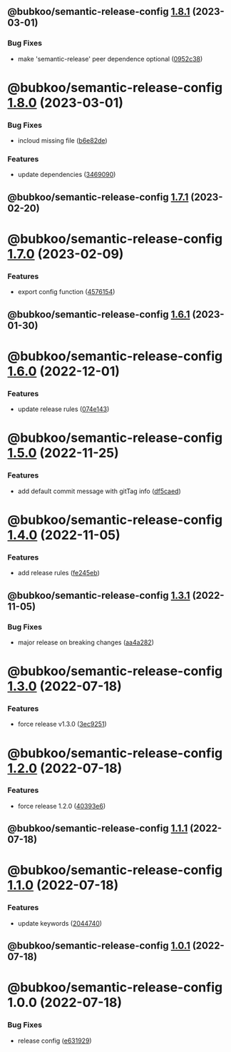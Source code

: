 ## @bubkoo/semantic-release-config [1.8.1](https://github.com/bubkoo/configs/compare/@bubkoo/semantic-release-config@1.8.0...@bubkoo/semantic-release-config@1.8.1) (2023-03-01)


### Bug Fixes

* make 'semantic-release' peer dependence optional ([0952c38](https://github.com/bubkoo/configs/commit/0952c389f240b3cf5b218b7a1a12b25504a8f2a5))

# @bubkoo/semantic-release-config [1.8.0](https://github.com/bubkoo/configs/compare/@bubkoo/semantic-release-config@1.7.1...@bubkoo/semantic-release-config@1.8.0) (2023-03-01)


### Bug Fixes

* incloud missing file ([b6e82de](https://github.com/bubkoo/configs/commit/b6e82debee00bd41fba4ce574de523e6bfc86b98))


### Features

* update dependencies ([3469090](https://github.com/bubkoo/configs/commit/3469090880735010c7f8f90ae746969eed1269ef))

## @bubkoo/semantic-release-config [1.7.1](https://github.com/bubkoo/configs/compare/@bubkoo/semantic-release-config@1.7.0...@bubkoo/semantic-release-config@1.7.1) (2023-02-20)

# @bubkoo/semantic-release-config [1.7.0](https://github.com/bubkoo/configs/compare/@bubkoo/semantic-release-config@1.6.1...@bubkoo/semantic-release-config@1.7.0) (2023-02-09)


### Features

* export config function ([4576154](https://github.com/bubkoo/configs/commit/4576154ef3fcb9bd54c1fcebbba0b24d8df9d849))

## @bubkoo/semantic-release-config [1.6.1](https://github.com/bubkoo/configs/compare/@bubkoo/semantic-release-config@1.6.0...@bubkoo/semantic-release-config@1.6.1) (2023-01-30)

# @bubkoo/semantic-release-config [1.6.0](https://github.com/bubkoo/configs/compare/@bubkoo/semantic-release-config@1.5.0...@bubkoo/semantic-release-config@1.6.0) (2022-12-01)


### Features

* update release rules ([074e143](https://github.com/bubkoo/configs/commit/074e1434aef45422c0336add907704f63a50489e))

# @bubkoo/semantic-release-config [1.5.0](https://github.com/bubkoo/configs/compare/@bubkoo/semantic-release-config@1.4.0...@bubkoo/semantic-release-config@1.5.0) (2022-11-25)


### Features

* add default commit message with gitTag info ([df5caed](https://github.com/bubkoo/configs/commit/df5caed99af57589afa5eb157130b4c03b0e4899))

# @bubkoo/semantic-release-config [1.4.0](https://github.com/bubkoo/configs/compare/@bubkoo/semantic-release-config@1.3.1...@bubkoo/semantic-release-config@1.4.0) (2022-11-05)


### Features

* add release rules ([fe245eb](https://github.com/bubkoo/configs/commit/fe245ebb18243c281be57ea3a3eadd593468eb73))

## @bubkoo/semantic-release-config [1.3.1](https://github.com/bubkoo/configs/compare/@bubkoo/semantic-release-config@1.3.0...@bubkoo/semantic-release-config@1.3.1) (2022-11-05)


### Bug Fixes

* major release on breaking changes ([aa4a282](https://github.com/bubkoo/configs/commit/aa4a2823d11bc6373261c45a16c350f798ca366c))

# @bubkoo/semantic-release-config [1.3.0](https://github.com/bubkoo/configs/compare/@bubkoo/semantic-release-config@1.2.0...@bubkoo/semantic-release-config@1.3.0) (2022-07-18)


### Features

* force release v1.3.0 ([3ec9251](https://github.com/bubkoo/configs/commit/3ec9251f17f1f89c14e9c5e9bd56e20c6aac5a09))

# @bubkoo/semantic-release-config [1.2.0](https://github.com/bubkoo/configs/compare/@bubkoo/semantic-release-config@1.1.1...@bubkoo/semantic-release-config@1.2.0) (2022-07-18)


### Features

* force release 1.2.0 ([40393e6](https://github.com/bubkoo/configs/commit/40393e6c440d3f00cfb0e8d45c01b5db16cc42bf))

## @bubkoo/semantic-release-config [1.1.1](https://github.com/bubkoo/configs/compare/@bubkoo/semantic-release-config@1.1.0...@bubkoo/semantic-release-config@1.1.1) (2022-07-18)

# @bubkoo/semantic-release-config [1.1.0](https://github.com/bubkoo/configs/compare/@bubkoo/semantic-release-config@1.0.1...@bubkoo/semantic-release-config@1.1.0) (2022-07-18)


### Features

* update keywords ([2044740](https://github.com/bubkoo/configs/commit/204474055c830e723bc414b151e1de90b123647e))

## @bubkoo/semantic-release-config [1.0.1](https://github.com/bubkoo/configs/compare/@bubkoo/semantic-release-config@1.0.0...@bubkoo/semantic-release-config@1.0.1) (2022-07-18)

# @bubkoo/semantic-release-config 1.0.0 (2022-07-18)


### Bug Fixes

* release config ([e631929](https://github.com/bubkoo/configs/commit/e631929d79469ec7e913f2e5115b0000c3c7261c))
